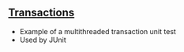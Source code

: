 ## [Transactions](https://github.com/dvkom/skillbox-learning/tree/master/12/6/Transactions)
* Example of a multithreaded transaction unit test
* Used by JUnit
